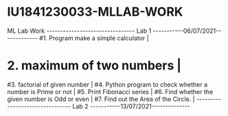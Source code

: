 # IU1841230033-MLLAB-WORK
ML Lab Work 
-------------------------------- Lab 1 -----------06/07/2021-------------
#1. Program make a simple calculator                                     |
# 2. maximum of two numbers                                              |
#3.  factorial of given number                                           |
#4. Python program to check whether a number is Prime or not             |
#5. Print Fibonacci series                                               |
#6. Find whether the given number is Odd or even                         |
#7. Find out the Area of the Circle.                                     |
-------------------------------- Lab 2 -----------13/07/2021--------------
